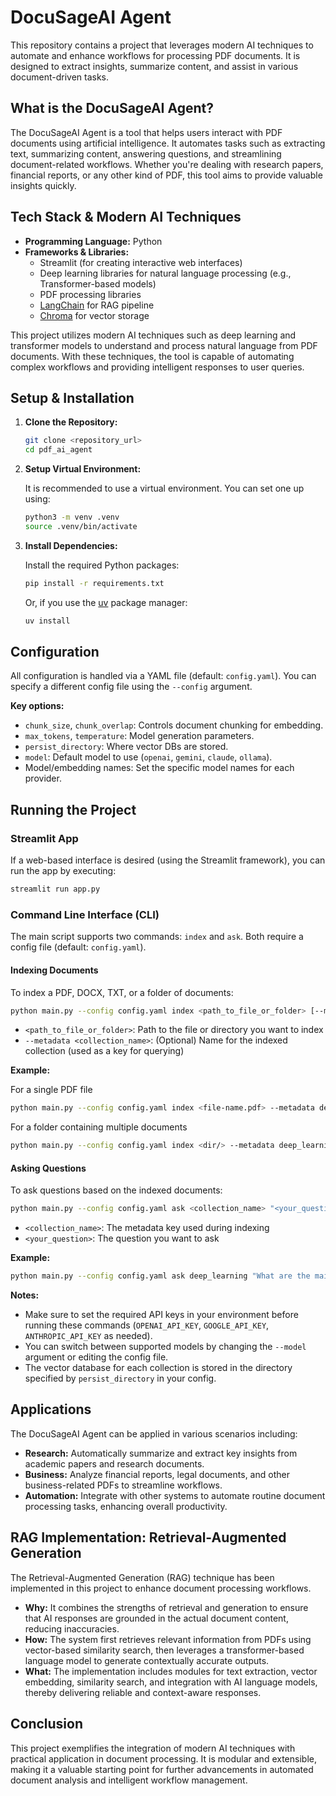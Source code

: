 # DocuSageAI Agent

This repository contains a project that leverages modern AI techniques to automate and enhance workflows for processing PDF documents. It is designed to extract insights, summarize content, and assist in various document-driven tasks.

## What is the DocuSageAI Agent?

The DocuSageAI Agent is a tool that helps users interact with PDF documents using artificial intelligence. It automates tasks such as extracting text, summarizing content, answering questions, and streamlining document-related workflows. Whether you're dealing with research papers, financial reports, or any other kind of PDF, this tool aims to provide valuable insights quickly.

## Tech Stack & Modern AI Techniques

- **Programming Language:** Python
- **Frameworks & Libraries:**
  - Streamlit (for creating interactive web interfaces)
  - Deep learning libraries for natural language processing (e.g., Transformer-based models)
  - PDF processing libraries
  - [LangChain](https://github.com/langchain-ai/langchain) for RAG pipeline
  - [Chroma](https://github.com/chroma-core/chroma) for vector storage

This project utilizes modern AI techniques such as deep learning and transformer models to understand and process natural language from PDF documents. With these techniques, the tool is capable of automating complex workflows and providing intelligent responses to user queries.

## Setup & Installation

1. **Clone the Repository:**

   ```bash
   git clone <repository_url>
   cd pdf_ai_agent
   ```

2. **Setup Virtual Environment:**

   It is recommended to use a virtual environment. You can set one up using:

   ```bash
   python3 -m venv .venv
   source .venv/bin/activate
   ```

3. **Install Dependencies:**

   Install the required Python packages:

   ```bash
   pip install -r requirements.txt
   ```

   Or, if you use the [uv](https://github.com/astral-sh/uv) package manager:

   ```bash
   uv install
   ```

## Configuration

All configuration is handled via a YAML file (default: `config.yaml`). You can specify a different config file using the `--config` argument.

**Key options:**
- `chunk_size`, `chunk_overlap`: Controls document chunking for embedding.
- `max_tokens`, `temperature`: Model generation parameters.
- `persist_directory`: Where vector DBs are stored.
- `model`: Default model to use (`openai`, `gemini`, `claude`, `ollama`).
- Model/embedding names: Set the specific model names for each provider.

## Running the Project

### Streamlit App

If a web-based interface is desired (using the Streamlit framework), you can run the app by executing:

```bash
streamlit run app.py
```

### Command Line Interface (CLI)

The main script supports two commands: `index` and `ask`. Both require a config file (default: `config.yaml`).

#### Indexing Documents

To index a PDF, DOCX, TXT, or a folder of documents:

```bash
python main.py --config config.yaml index <path_to_file_or_folder> [--metadata <collection_name>]
```

- `<path_to_file_or_folder>`: Path to the file or directory you want to index
- `--metadata <collection_name>`: (Optional) Name for the indexed collection (used as a key for querying)

**Example:**

For a single PDF file

```bash
python main.py --config config.yaml index <file-name.pdf> --metadata deep_learning
```

For a folder containing multiple documents

```bash
python main.py --config config.yaml index <dir/> --metadata deep_learning
```

#### Asking Questions

To ask questions based on the indexed documents:

```bash
python main.py --config config.yaml ask <collection_name> "<your_question>"
```

- `<collection_name>`: The metadata key used during indexing
- `<your_question>`: The question you want to ask

**Example:**

```bash
python main.py --config config.yaml ask deep_learning "What are the main takeaways from this document?"
```

**Notes:**
- Make sure to set the required API keys in your environment before running these commands (`OPENAI_API_KEY`, `GOOGLE_API_KEY`, `ANTHROPIC_API_KEY` as needed).
- You can switch between supported models by changing the `--model` argument or editing the config file.
- The vector database for each collection is stored in the directory specified by `persist_directory` in your config.

## Applications

The DocuSageAI Agent can be applied in various scenarios including:

- **Research:** Automatically summarize and extract key insights from academic papers and research documents.
- **Business:** Analyze financial reports, legal documents, and other business-related PDFs to streamline workflows.
- **Automation:** Integrate with other systems to automate routine document processing tasks, enhancing overall productivity.

## RAG Implementation: Retrieval-Augmented Generation

The Retrieval-Augmented Generation (RAG) technique has been implemented in this project to enhance document processing workflows.

- **Why:** It combines the strengths of retrieval and generation to ensure that AI responses are grounded in the actual document content, reducing inaccuracies.
- **How:** The system first retrieves relevant information from PDFs using vector-based similarity search, then leverages a transformer-based language model to generate contextually accurate outputs.
- **What:** The implementation includes modules for text extraction, vector embedding, similarity search, and integration with AI language models, thereby delivering reliable and context-aware responses.

## Conclusion

This project exemplifies the integration of modern AI techniques with practical application in document processing. It is modular and extensible, making it a valuable starting point for further advancements in automated document analysis and intelligent workflow management.
